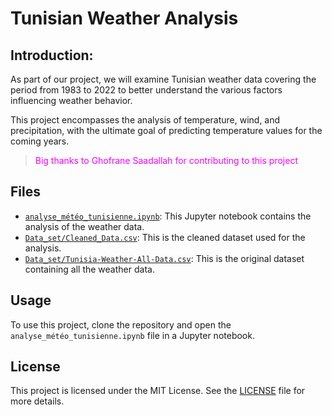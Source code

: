# Tunisian Weather Analysis

## Introduction:

As part of our project, we will examine Tunisian weather data covering the period from 1983 to 2022 to better understand the various factors influencing weather behavior.

This project encompasses the analysis of temperature, wind, and precipitation, with the ultimate goal of predicting temperature values for the coming years.

> <span style="color:magenta">Big thanks to Ghofrane Saadallah for contributing to this project</span>

## Files

- [`analyse_météo_tunisienne.ipynb`](analyse_météo_tunisienne.ipynb): This Jupyter notebook contains the analysis of the weather data.
- [`Data_set/Cleaned_Data.csv`](Data_set/Cleaned_Data.csv): This is the cleaned dataset used for the analysis.
- [`Data_set/Tunisia-Weather-All-Data.csv`](Data_set/Tunisia-Weather-All-Data.csv): This is the original dataset containing all the weather data.

## Usage

To use this project, clone the repository and open the `analyse_météo_tunisienne.ipynb` file in a Jupyter notebook.

## License

This project is licensed under the MIT License. See the [LICENSE](LICENSE) file for more details.